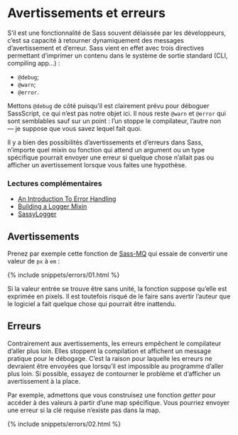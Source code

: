 
# Avertissements et erreurs

S’il est une fonctionnalité de Sass souvent délaissée par les développeurs, c’est sa capacité à retourner dynamiquement des messages d’avertissement et d’erreur. Sass vient en effet avec trois directives permettant d’imprimer un contenu dans le système de sortie standard (CLI, compiling app...)&nbsp;:

* `@debug`;
* `@warn`;
* `@error`.

Mettons `@debug` de côté puisqu’il est clairement prévu pour déboguer SassScript, ce qui n’est pas notre objet ici. Il nous reste `@warn` et `@error` qui sont semblables sauf sur un point&nbsp;: l’un stoppe le compilateur, l’autre non —&nbsp;je suppose que vous savez lequel fait quoi.

Il y a bien des possibilités d’avertissements et d’erreurs dans Sass, n’importe quel mixin ou fonction qui attend un argument ou un type spécifique pourrait envoyer une erreur si quelque chose n’allait pas ou afficher un avertissement lorsque vous faites une hypothèse.

### Lectures complémentaires

* [An Introduction To Error Handling](http://webdesign.tutsplus.com/tutorials/an-introduction-to-error-handling-in-sass--cms-19996)
* [Building a Logger Mixin](http://webdesign.tutsplus.com/tutorials/building-a-logger-mixin-in-sass--cms-22070)
* [SassyLogger](https://github.com/HugoGiraudel/SassyLogger)

## Avertissements

Prenez par exemple cette fonction de [Sass-MQ](https://github.com/sass-mq/sass-mq) qui essaie de convertir une valeur de `px` à `em`&nbsp;:

{% include snippets/errors/01.html %}

Si la valeur entrée se trouve être sans unité, la fonction suppose qu’elle est exprimée en pixels. Il est toutefois risqué de le faire sans avertir l’auteur que le logiciel a fait quelque chose qui pourrait être inattendu.

## Erreurs

Contrairement aux avertissements, les erreurs empêchent le compilateur d’aller plus loin. Elles stoppent la compilation et affichent un message pratique pour le débogage. C’est la raison pour laquelle les erreurs ne devraient être envoyées que lorsqu’il est impossible au programme d’aller plus loin. Si possible, essayez de contourner le problème et d’afficher un avertissement à la place.

Par exemple, admettons que vous construisez une fonction *getter* pour accéder à des valeurs à partir d’une map spécifique. Vous pourriez envoyer une erreur si la clé requise n’existe pas dans la map.

{% include snippets/errors/02.html %}
